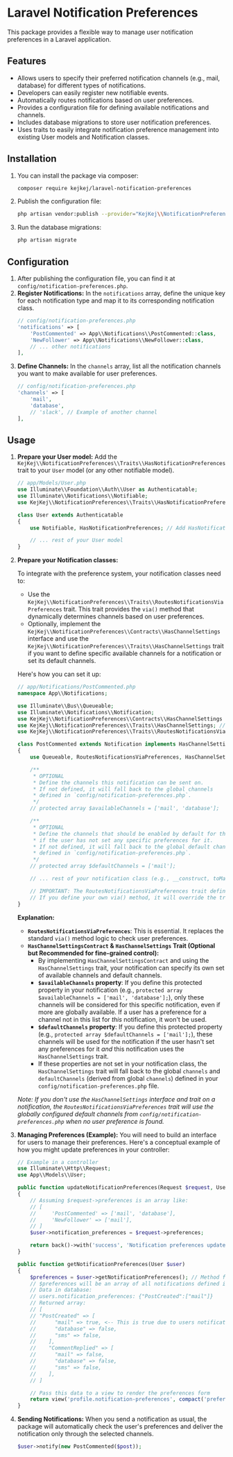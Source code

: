# Laravel Notification Preferences

This package provides a flexible way to manage user notification preferences in a Laravel application.

## Features

- Allows users to specify their preferred notification channels (e.g., mail, database) for different types of notifications.
- Developers can easily register new notifiable events.
- Automatically routes notifications based on user preferences.
- Provides a configuration file for defining available notifications and channels.
- Includes database migrations to store user notification preferences.
- Uses traits to easily integrate notification preference management into existing User models and Notification classes.

## Installation

1.  You can install the package via composer:
    ```bash
    composer require kejkej/laravel-notification-preferences
    ```
2.  Publish the configuration file:
    ```bash
    php artisan vendor:publish --provider="KejKej\\NotificationPreferences\\NotificationPreferencesServiceProvider" --tag="config"
    ```
3.  Run the database migrations:
    ```bash
    php artisan migrate
    ```

## Configuration

1.  After publishing the configuration file, you can find it at `config/notification-preferences.php`.
2.  **Register Notifications:**
    In the `notifications` array, define the unique key for each notification type and map it to its corresponding notification class.
    ```php
    // config/notification-preferences.php
    'notifications' => [
        'PostCommented' => App\\Notifications\\PostCommented::class,
        'NewFollower' => App\\Notifications\\NewFollower::class,
        // ... other notifications
    ],
    ```
3.  **Define Channels:**
    In the `channels` array, list all the notification channels you want to make available for user preferences.
    ```php
    // config/notification-preferences.php
    'channels' => [
        'mail',
        'database',
        // 'slack', // Example of another channel
    ],
    ```

## Usage

1.  **Prepare your User model:**
    Add the `KejKej\\NotificationPreferences\\Traits\\HasNotificationPreferences` trait to your `User` model (or any other notifiable model).
    ```php
    // app/Models/User.php
    use Illuminate\\Foundation\\Auth\\User as Authenticatable;
    use Illuminate\\Notifications\\Notifiable;
    use KejKej\\NotificationPreferences\\Traits\\HasNotificationPreferences; // Add this

    class User extends Authenticatable
    {
        use Notifiable, HasNotificationPreferences; // Add HasNotificationPreferences here

        // ... rest of your User model
    }
    ```

2.  **Prepare your Notification classes:**

    To integrate with the preference system, your notification classes need to:
    *   Use the `KejKej\\NotificationPreferences\\Traits\\RoutesNotificationsViaPreferences` trait. This trait provides the `via()` method that dynamically determines channels based on user preferences.
    *   Optionally, implement the `KejKej\\NotificationPreferences\\Contracts\\HasChannelSettings` interface and use the `KejKej\\NotificationPreferences\\Traits\\HasChannelSettings` trait if you want to define specific available channels for a notification or set its default channels.

    Here's how you can set it up:

    ```php
    // app/Notifications/PostCommented.php
    namespace App\\Notifications;

    use Illuminate\\Bus\\Queueable;
    use Illuminate\\Notifications\\Notification;
    use KejKej\\NotificationPreferences\\Contracts\\HasChannelSettings as HasChannelSettingsContract; // Add this
    use KejKej\\NotificationPreferences\\Traits\\HasChannelSettings; // Add this
    use KejKej\\NotificationPreferences\\Traits\\RoutesNotificationsViaPreferences; // Add this

    class PostCommented extends Notification implements HasChannelSettingsContract // Implement the contract
    {
        use Queueable, RoutesNotificationsViaPreferences, HasChannelSettings; // Add the traits

        /**
         * OPTIONAL
         * Define the channels this notification can be sent on.
         * If not defined, it will fall back to the global channels 
         * defined in `config/notification-preferences.php`.
         */
        // protected array $availableChannels = ['mail', 'database'];

        /**
         * OPTIONAL
         * Define the channels that should be enabled by default for this notification
         * if the user has not set any specific preferences for it.
         * If not defined, it will fall back to the global default channels 
         * defined in `config/notification-preferences.php`.
         */
        // protected array $defaultChannels = ['mail'];

        // ... rest of your notification class (e.g., __construct, toMail, toArray)

        // IMPORTANT: The RoutesNotificationsViaPreferences trait defines via() method
        // If you define your own via() method, it will override the trait's logic.
    }
    ```

    **Explanation:**

    *   **`RoutesNotificationsViaPreferences`**: This is essential. It replaces the standard `via()` method logic to check user preferences.
    *   **`HasChannelSettingsContract` & `HasChannelSettings` Trait (Optional but Recommended for fine-grained control):**
        *   By implementing `HasChannelSettingsContract` and using the `HasChannelSettings` trait, your notification can specify its own set of available channels and default channels.
        *   **`$availableChannels` property**: If you define this protected property in your notification (e.g., `protected array $availableChannels = ['mail', 'database'];`), only these channels will be considered for this specific notification, even if more are globally available. If a user has a preference for a channel not in this list for *this* notification, it won't be used.
        *   **`$defaultChannels` property**: If you define this protected property (e.g., `protected array $defaultChannels = ['mail'];`), these channels will be used for the notification if the user hasn't set any preferences for it *and* this notification uses the `HasChannelSettings` trait.
        *   If these properties are not set in your notification class, the `HasChannelSettings` trait will fall back to the global `channels` and `defaultChannels` (derived from global `channels`) defined in your `config/notification-preferences.php` file.

    *Note: If you don't use the `HasChannelSettings` interface and trait on a notification, the `RoutesNotificationsViaPreferences` trait will use the globally configured default channels from `config/notification-preferences.php` when no user preference is found.*

3.  **Managing Preferences (Example):**
    You will need to build an interface for users to manage their preferences. Here's a conceptual example of how you might update preferences in your controller:

    ```php
    // Example in a controller
    use Illuminate\\Http\\Request;
    use App\\Models\\User;

    public function updateNotificationPreferences(Request $request, User $user)
    {
        // Assuming $request->preferences is an array like:
        // [
        //     'PostCommented' => ['mail', 'database'],
        //     'NewFollower' => ['mail'],
        // ]
        $user->notification_preferences = $request->preferences;

        return back()->with('success', 'Notification preferences updated!');
    }

    public function getNotificationPreferences(User $user)
    {
        $preferences = $user->getNotificationPreferences(); // Method from HasNotificationPreferences trait
        // $preferences will be an array of all notifications defined in config, along with user's settings
        // Data in database:
        // users.notification_preferences: {"PostCreated":["mail"]}
        // Returned array:
        // [
        // "PostCreated" => [
        //      "mail" => true, <-- This is true due to users notification preferences
        //      "database" => false,
        //      "sms" => false,
        //    ],
        //    "CommentReplied" => [
        //      "mail" => false,
        //      "database" => false,
        //      "sms" => false,
        //    ],
        // ]

        // Pass this data to a view to render the preferences form
        return view('profile.notification-preferences', compact('preferences'));
    }
    ```

4.  **Sending Notifications:**
    When you send a notification as usual, the package will automatically check the user's preferences and deliver the notification only through the selected channels.

    ```php
    $user->notify(new PostCommented($post));
    ```
